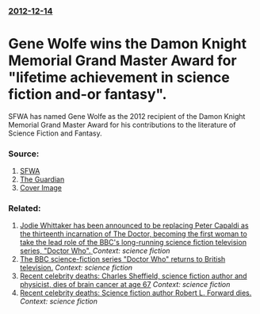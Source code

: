 ### [2012-12-14](/news/2012/12/14/index.md)

# Gene Wolfe wins the Damon Knight Memorial Grand Master Award for "lifetime achievement in science fiction and-or fantasy". 

SFWA has named Gene Wolfe as the 2012 recipient of the Damon Knight Memorial Grand Master Award for his contributions to the literature of Science Fiction and Fantasy.


### Source:

1. [SFWA](http://www.sfwa.org/2012/12/2012-damon-knight-memorial-grand-master-awarded-to-gene-wolfe/)
2. [The Guardian](http://www.guardian.co.uk/books/2012/dec/14/gene-wolfe-grand-master-award)
2. [Cover Image](http://www.sfwa.org/wp-content/uploads/2012/12/genewolfe.jpg)

### Related:

1. [Jodie Whittaker has been announced to be replacing Peter Capaldi as the thirteenth incarnation of The Doctor, becoming the first woman to take the lead role of the BBC's long-running science fiction television series, "Doctor Who". ](/news/2017/07/16/jodie-whittaker-has-been-announced-to-be-replacing-peter-capaldi-as-the-thirteenth-incarnation-of-the-doctor-becoming-the-first-woman-to-ta.md) _Context: science fiction_
2. [ The BBC science-fiction series "Doctor Who" returns to British television.](/news/2005/03/26/the-bbc-science-fiction-series-doctor-who-returns-to-british-television.md) _Context: science fiction_
3. [ Recent celebrity deaths: Charles Sheffield, science fiction author and physicist, dies of brain cancer at age 67](/news/2002/11/2/recent-celebrity-deaths-charles-sheffield-science-fiction-author-and-physicist-dies-of-brain-cancer-at-age-67.md) _Context: science fiction_
4. [ Recent celebrity deaths: Science fiction author Robert L. Forward dies.](/news/2002/09/21/recent-celebrity-deaths-science-fiction-author-robert-l-forward-dies.md) _Context: science fiction_
